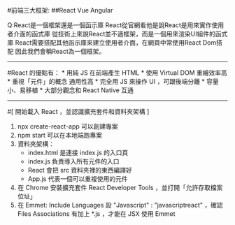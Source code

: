 #前端三大框架:
##React Vue Angular

Q:React是一個框架還是一個函示庫
React從官網看他是說React是用來實作使用者介面的函式庫
從技術上來說React並不適框架，而是一個用來渲染UI組件的函式庫
React需要搭配其他函示庫來建立使用者介面，在網頁中常使用React Dom搭配
因此我們會稱React為一個框架。

-----------------------------

#React 的優點有：
    * 用純 JS 在前端產生 HTML 
    * 使用 Virtual DOM 重繪效率高
    * 重視「元件」的概念 通用性高
    * 完全用 JS 來操作 UI ，可跟後端分離
    * 容量小、易移植
    * 大部分觀念和 React Native 互通

-----------------------------

#[ 開始載入 React ，並認識擴充套件和資料夾架構 ]
1. npx create-react-app 可以創建專案
2. npm start 可以在本地端跑專案
3. 資料夾架構：
    * index.html 是連接 index.js 的入口頁
    * index.js 負責導入所有元件的入口
    * React 會把 src 資料夾裡的東西編譯好
    * App.js 代表一個可以重複使用的元件
4. 在 Chrome 安裝擴充套件 React Developer Tools ，並打開「允許存取檔案位址」
5. 在 Emmet: Include Languages 設 "Javascript" : "javascriptreact" ，確認 Files Associations 有加上 *.js ，才能在 JSX 使用 Emmet
